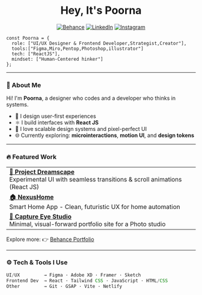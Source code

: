 <h1 align="center">Hey, It's Poorna</h1>

<p align="center">
  <a href="https://www.behance.net/poornakawishla" target="_blank"><img alt="Behance" src="https://img.shields.io/badge/Behance-1769ff?style=flat-square&logo=behance&logoColor=white" /></a>
  <a href="https://www.linkedin.com/in/poornakawishla/" target="_blank"><img alt="LinkedIn" src="https://img.shields.io/badge/LinkedIn-0A66C2?style=flat-square&logo=linkedin&logoColor=white" /></a>
  <a href="https://www.instagram.com/poornakawishla" target="_blank"><img alt="Instagram" src="https://img.shields.io/badge/Instagram-E4405F?style=flat-square&logo=instagram&logoColor=white" /></a>
</p>

~~~
const Poorna = {
  role: ["UI/UX Designer & Frontend Developer,Strategist,Creator"],
  tools:["Figma,Miro,Pentop,Photoshop,illustrator"]
  tech: ["ReactJS"],
  mindset: ["Human-Centered hinker"]
};
~~~
---

### 🧠 About Me

Hi! I'm **Poorna**, a designer who codes and a developer who thinks in systems.

- 🎨 I design user-first experiences
- ⚛️ I build interfaces with **React JS**
- 🧩 I love scalable design systems and pixel-perfect UI
- 🌐 Currently exploring: **microinteractions**, **motion UI**, and **design tokens**

---

### 🔥 Featured Work

<table>
  <tr>
    <td><a href="https://projectdreamscape.netlify.app/"><b>🌌 Project Dreamscape</b></a><br/>
    Experimental UI with seamless transitions & scroll animations (React JS)</td>
  </tr>
  <tr>
    <td><a href="https://www.behance.net/gallery/224976693/NexusHome-Smart-Home-App"><b>🏠 NexusHome</b></a><br/>
    Smart Home App - Clean, futuristic UX for home automation</td>
  </tr>
  <tr>
    <td><a href="https://www.behance.net/gallery/209909555/Capture-Eye-Studio-Website-Design"><b>📸 Capture Eye Studio</b></a><br/>
    Minimal, visual-forward portfolio site for a Photo studio</td>
  </tr>
</table>

Explore more: 👉 [Behance Portfolio](https://www.behance.net/poornakawishla)

---

### ⚙️ Tech & Tools I Use

```js
UI/UX         → Figma · Adobe XD · Framer · Sketch
Frontend Dev  → React · Tailwind CSS · JavaScript · HTML/CSS
Other         → Git · GSAP · Vite · Netlify
